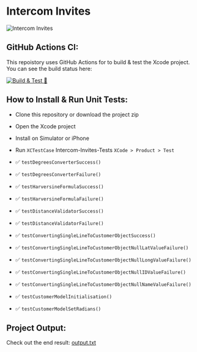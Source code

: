 # Intercom Invites

![Intercom Invites](https://github.com/danielfarrell-transact/Intercom-Invites/blob/main/Intercom-Invites.png)

## GitHub Actions CI:

This repoistory uses GitHub Actions for to build & test the Xcode project. You can see the build status here:

[![Build & Test 🚀](https://github.com/danielfarrell-transact/Intercom-Invites/actions/workflows/build-test.yml/badge.svg)](https://github.com/danielfarrell-transact/Intercom-Invites/actions/workflows/build-test.yml)

## How to Install & Run Unit Tests:

* Clone this repository or download the project zip
- Open the Xcode project
- Install on Simulator or iPhone
- Run `XCTestCase` Intercom-Invites-Tests `XCode > Product > Test`

- :white_check_mark: `testDegreesConverterSuccess()`
- :white_check_mark: `testDegreesConverterFailure()`
- :white_check_mark: `testHarversineFormulaSuccess()`
- :white_check_mark: `testHarversineFormulaFailure()`
- :white_check_mark: `testDistanceValidatorSuccess()`
- :white_check_mark: `testDistanceValidatorFailure()`
- :white_check_mark: `testConvertingSingleLineToCustomerObjectSuccess()`
- :white_check_mark: `testConvertingSingleLineToCustomerObjectNullLatValueFailure()`
- :white_check_mark: `testConvertingSingleLineToCustomerObjectNullLongValueFailure()`
- :white_check_mark: `testConvertingSingleLineToCustomerObjectNullIDValueFailure()`
- :white_check_mark: `testConvertingSingleLineToCustomerObjectNullNameValueFailure()`
- :white_check_mark: `testCustomerModelInitialisation()`
- :white_check_mark: `testCustomerModelSetRadians()`

## Project Output:

Check out the end result: [output.txt](https://github.com/danfar93/Intercom-Project/blob/master/output.txt)
